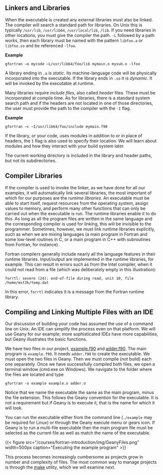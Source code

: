 ## Linkers and Libraries

When the executable is created any external libraries must also be linked.
The compiler will search a standard path for libraries.  On Unix this is typically `/usr/lib`, `/usr/lib64`, `/usr/local/lib`, `/lib`.
If you need libraries in other locations, you must give the compiler the path. `-L` followed by a path works, then each library must be named with the pattern `libfoo.a` or `libfoo.so` and be referenced `-lfoo`.

**Example**
```
gfortran –o mycode –L/usr/lib64/foo/lib mymain.o mysub.o -lfoo
```

A library ending in `.a` is _static_.  Its machine-language code will be physically incorporated into the executable.  If the library ends in `.so` it is _dynamic_.  It will be invoked by the executable at runtime.

Many libraries require _include files_, also called _header_ files.  These must be incorporated at compile time.  As for libraries, there is a standard system search path and if the headers are not located in one of those directories, the user must provide the path to the compiler with the `-I` flag.

**Example**
```
gfortran –c –I/usr/lib64/foo/include mymain.f90
```
If the library, or your code, uses modules in addition to or in place of headers, the `I` flag is also used to specify their location.  We will learn about modules and how they interact with your build system later.

The current working directory is included in the library and header paths, but not its subdirectories.

## Compiler Libraries

If the compiler is used to invoke the linker, as we have done for all our examples, it will automatically link several libraries, the most important of which for our purposes are the _runtime libraries_.  An executable must be able to start itself, request resources from the operating system, assign values to memory, and perform many other functions that can only be carried out when the executable is run.  The runtime libraries enable it to do this.  As long as all the program files are written in the same language and the corresponding compiler is used for linking, this will be invisible to the programmer.  Sometimes, however, we must link runtime libraries explicitly, such as when we are mixing languages (a main program in Fortran and some low-level routines in C, or a main program in C++ with subroutines from Fortran, for instance).  

Fortran compilers generally include nearly all the language features in their runtime libraries.  Input/output are implemented in the runtime libraries, for example.  This can result in errors such as from the Intel compiler, when it could not read from a file (which was deliberately empty in this illustration):
```
forrtl: severe (24): end-of-file during read, unit 10, file /home/mst3k/temp.dat
```
In this error, `forrtl` indicates it is a message from the Fortran runtime library.

## Compiling and Linking Multiple Files with an IDE

Our discussion of building your code has assumed the use of a command line on Unix.  An IDE can simplify the process even on that platform.
We will use Geany for our example; more sophisticated IDEs have more capabilities, but Geany illustrates the basic functions.

We have two files in our project, [example.f90](/courses/fortran-introduction/compiler_example/example.f90) and [adder.f90](/courses/fortran-introduction/compiler_example/adder.f90).  The main program is `example.f90`.  It needs `adder.f90` to create the executable.  We must open the two files in Geany.  Then we must compile (not build) each one separately.  Once we have successfully compiled both files, we open a terminal window (cmd.exe on Windows).  We navigate to the folder where the files are located and type
```
gfortran -o example example.o adder.o
```
Notice that we name the executable the same as the main program, minus the file extension.  This follows the Geany convention for the executable.  It is not a requirement but if Geany is to execute it, that is the name for which it will look.

You can run the executable either from the command line (`./example` may be required for Linux) or through the Geany execute menu or gears icon.
If Geany is to run a multi-file executable then the main program file must be selected as the current file as well as match the name of the executable.

{{< figure src="/courses/fortran-introduction/img/GeanyFiles.png" width=500px caption="Executing the example program" >}}

This process becomes increasingly cumbersome as projects grow in number and complexity of files.  The most common way to manage projects is through the [make](courses/fortran-introduction/make.md) utility, which we will examine next.

